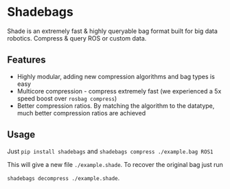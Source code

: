 # Shadebags
 Shade is an extremely fast & highly queryable bag format built for big data robotics. Compress &amp; query ROS or custom data.

## Features

* Highly modular, adding new compression algorithms and bag types is easy
* Multicore compression - compress extremely fast (we experienced a 5x speed boost over `rosbag compress`)
* Better compression ratios. By matching the algorithm to the datatype, much better compression ratios are achieved

## Usage

Just `pip install shadebags` and `shadebags compress ./example.bag ROS1`

This will give a new file `./example.shade`. To recover the original bag just run

`shadebags decompress ./example.shade`.

